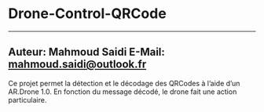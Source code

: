 # Drone-Control-QRCode

-------------------
Auteur: Mahmoud Saidi
E-Mail: mahmoud.saidi@outlook.fr
-------------------

Ce projet permet la détection et le décodage des QRCodes à l’aide d’un AR.Drone 1.0. En fonction du message décodé, le drone fait une action particulaire.
